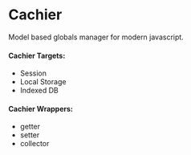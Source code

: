 # Cachier
Model based globals manager for modern javascript.

#### Cachier Targets:
* Session
* Local Storage
* Indexed DB

#### Cachier Wrappers:
* getter
* setter
* collector
